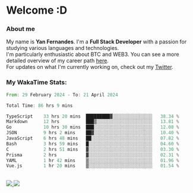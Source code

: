 # Welcome :D

### About me

My name is **Yan Fernandes**. I'm a **Full Stack Developer** with a passion for studying various languages and technologies. 
</br>
I'm particularly enthusiastic about BTC and WEB3. You can see a more detailed overview of my career path [here](https://yan-pi.vercel.app/).
</br>
For updates on what I'm currently working on, check out my [Twitter](https://twitter.com/yamigake).

### My WakaTime Stats:
<!--START_SECTION:waka-->

```rust
From: 29 February 2024 - To: 21 April 2024

Total Time: 86 hrs 9 mins

TypeScript    33 hrs 20 mins  █████████▓░░░░░░░░░░░░░░░   38.34 %
Markdown      12 hrs          ███▒░░░░░░░░░░░░░░░░░░░░░   13.81 %
Go            10 hrs 30 mins  ███░░░░░░░░░░░░░░░░░░░░░░   12.08 %
JSON          9 hrs 2 mins    ██▓░░░░░░░░░░░░░░░░░░░░░░   10.40 %
JavaScript    6 hrs 48 mins   ██░░░░░░░░░░░░░░░░░░░░░░░   07.82 %
Bash          3 hrs 59 mins   █░░░░░░░░░░░░░░░░░░░░░░░░   04.60 %
C             2 hrs 51 mins   ▓░░░░░░░░░░░░░░░░░░░░░░░░   03.30 %
Prisma        2 hrs           ▓░░░░░░░░░░░░░░░░░░░░░░░░   02.31 %
YAML          1 hr 42 mins    ▒░░░░░░░░░░░░░░░░░░░░░░░░   01.96 %
Vue.js        1 hr 20 mins    ▒░░░░░░░░░░░░░░░░░░░░░░░░   01.54 %
```

<!--END_SECTION:waka-->

<div style="display: inline_block"><br>
  <a style="border-radius:10px;" href="https://www.linkedin.com/in/yan-fernandes-55a81a201/" target="_blank"><img src="https://img.shields.io/badge/LinkedIn-0077B5?style=for-the-badge&logo=linkedin&logoColor=white" target="_blank"</a> 
  <a style="border-radius:10px;" href = "mailto:yanfernandes404@gmail.com"><img src="https://img.shields.io/badge/-Gmail-%23333?style=for-the-badge&logo=gmail&logoColor=white" target="_blank"></a>
</div>
